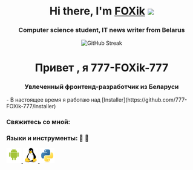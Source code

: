 <h1 align="center">Hi there, I'm <a href="https://daniilshat.ru/" target="_blank">FOXik</a> 
<img src="https://github.com/blackcater/blackcater/raw/main/images/Hi.gif" height="32"/></h1>
<h3 align="center">Computer science student, IT news writer from Belarus</h3>

<p align="center">
  <img src="https://streak-stats.demolab.com?user=777-FOXik-777&theme=dark&hide_border=%D0%B8%D1%81%D1%82%D0%B8%D0%BD%D0%BD%D1%8B%D0%B9" alt="GitHub Streak">
</p>


<h1 align="center">Привет , я 777-FOXik-777</h1><h3 align="center">Увлеченный фронтенд-разработчик из Беларуси</h3>- В настоящее время я работаю над [Installer](https://github.com/777-FOXik-777/installer)

<h3 align="left">Свяжитесь со мной:</h3><p align="left"></p>

<h3 align="left">




Языки и инструменты: 🔭 👋 </h3>
<p align="left"> <a href="https://developer.android.com" target="_blank" rel="noreferrer"> <img src="https://raw.githubusercontent.com/devicons/devicon/master/icons/android/android-original-wordmark.svg" alt="android" width="40" height="40"/> </а> <a href="https://www.linux.org/" target="_blank" rel="noreferrer"> <img src="https://raw.githubusercontent.com/devicons/devicon/master/icons/linux/linux-original.svg" alt="linux" width="40" height="40"/> </а> <a href="https://www.python.org" target="_blank" rel="noreferrer"> <img src="https://raw.githubusercontent.com/devicons/devicon/master/icons/python/python-original.svg" alt="python" width="40" height="40"/> </а> </стр>
